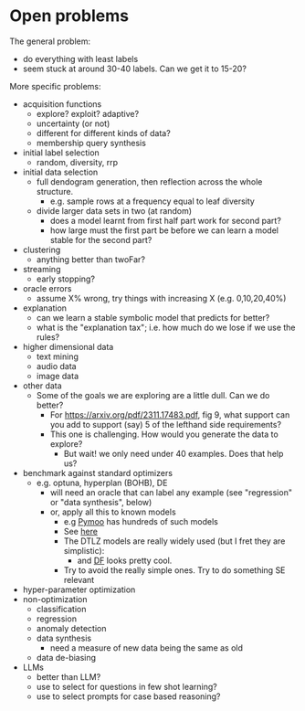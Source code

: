 # Open problems

The general problem: 

- do everything with least labels
- seem stuck at around 30-40 labels. Can we get it to 15-20?

More specific problems:

- acquisition functions
  - explore? exploit? adaptive?
  - uncertainty (or not)
  - different for different kinds of data?
  - membership query synthesis
- initial label selection
  - random, diversity, rrp
- initial data selection
  - full dendogram generation, then reflection across the whole structure.
    - e.g. sample rows at a frequency equal to leaf diversity
  - divide larger data sets in two (at random)
    - does a model learnt from first half part work for second part?
    - how large must the first part be before we can  learn a model stable for the second part?
- clustering
  - anything better than twoFar?
- streaming
  - early stopping?
- oracle errors
  - assume X% wrong, try things with increasing X (e.g. 0,10,20,40%)
- explanation 
  - can we learn a  stable symbolic model that predicts for better?
  - what is the "explanation tax"; i.e. how much do we lose if we use the rules?
- higher dimensional data
  - text mining
  - audio data
  - image data
- other data
  - Some of the goals we are exploring are a little dull. Can we do better?
    - For https://arxiv.org/pdf/2311.17483.pdf, fig 9, what support can you add to support (say) 5 of the 
      lefthand side requirements? 
    - This one is challenging. How would you generate the data to explore?
      - But wait! we only need under 40 examples. Does that help us?
- benchmark against standard optimizers
  - e.g. optuna, hyperplan (BOHB), DE
    - will need an oracle that can label any example (see "regression" or "data synthesis",  below)
    - or, apply all this to known models 
        - e.g  [Pymoo](https://github.com/anyoptimization/pymoo) has hundreds
          of such models
        - See [here](https://pymoo.org/problems/test_problems.html)
        - The DTLZ models are really widely used (but I fret they are simplistic):
          - and [DF](https://pymoo.org/problems/dynamic/df.html) looks pretty cool.
        - Try to avoid the really simple ones. Try to do something SE relevant
- hyper-parameter optimization
- non-optimization
  - classification
  - regression
  - anomaly detection
  - data synthesis
    - need a measure of new data being the same as old
  - data de-biasing
- LLMs
  - better than LLM?
  - use to select for questions in few shot learning?
  - use to select prompts for case based reasoning?
